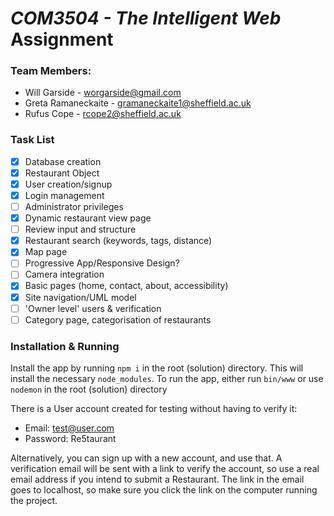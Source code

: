 # *COM3504 - The Intelligent Web* Assignment

### Team Members:
- Will Garside - worgarside@gmail.com
- Greta Ramaneckaite - gramaneckaite1@sheffield.ac.uk
- Rufus Cope - rcope2@sheffield.ac.uk

### Task List
- [x] Database creation 
- [x] Restaurant Object
- [x] User creation/signup
- [x] Login management
- [ ] Administrator privileges
- [x] Dynamic restaurant view page
- [ ] Review input and structure
- [x] Restaurant search (keywords, tags, distance)
- [x] Map page
- [ ] Progressive App/Responsive Design?
- [ ] Camera integration
- [x] Basic pages (home, contact, about, accessibility)
- [x] Site navigation/UML model
- [ ] 'Owner level' users & verification
- [ ] Category page, categorisation of restaurants

### Installation & Running

Install the app by running `npm i` in the root (solution) directory. This will install the necessary `node_modules`.
To run the app, either run `bin/www` or use `nodemon` in the root (solution) directory

There is a User account created for testing without having to verify it:
- Email: test@user.com
- Password: Re5taurant

Alternatively, you can sign up with a new account, and use that. A verification email will be sent with a link to verify the account, so use a real email address if you intend to submit a Restaurant. The link in the email goes to localhost, so make sure you click the link on the computer running the project.
